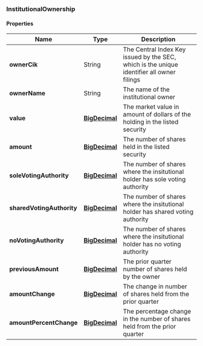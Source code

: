 
[//]: # (CLASS:InstitutionalOwnership)

[//]: # (KIND:object)

### InstitutionalOwnership

#### Properties

[//]: # (START_DEFINITION)

Name | Type | Description
------------ | ------------- | -------------
**ownerCik** | String | The Central Index Key issued by the SEC, which is the unique identifier all owner filings &nbsp;
**ownerName** | String | The name of the institutional owner &nbsp;
**value** | [**BigDecimal**](BigDecimal.md) | The market value in amount of dollars of the holding in the listed security &nbsp;
**amount** | [**BigDecimal**](BigDecimal.md) | The number of shares held in the listed security &nbsp;
**soleVotingAuthority** | [**BigDecimal**](BigDecimal.md) | The number of shares where the insitutional holder has sole voting authority &nbsp;
**sharedVotingAuthority** | [**BigDecimal**](BigDecimal.md) | The number of shares where the insitutional holder has shared voting authority &nbsp;
**noVotingAuthority** | [**BigDecimal**](BigDecimal.md) | The number of shares where the insitutional holder has no voting authority &nbsp;
**previousAmount** | [**BigDecimal**](BigDecimal.md) | The prior quarter number of shares held by the owner &nbsp;
**amountChange** | [**BigDecimal**](BigDecimal.md) | The change in number of shares held from the prior quarter &nbsp;
**amountPercentChange** | [**BigDecimal**](BigDecimal.md) | The percentage change in the number of shares held from the prior quarter &nbsp;

[//]: # (END_DEFINITION)


[//]: # (CONTAINED_CLASS:BigDecimal)


[//]: # (CONTAINED_CLASS:BigDecimal)


[//]: # (CONTAINED_CLASS:BigDecimal)


[//]: # (CONTAINED_CLASS:BigDecimal)


[//]: # (CONTAINED_CLASS:BigDecimal)


[//]: # (CONTAINED_CLASS:BigDecimal)


[//]: # (CONTAINED_CLASS:BigDecimal)


[//]: # (CONTAINED_CLASS:BigDecimal)





